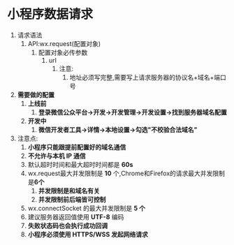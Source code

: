 # 小程序数据请求

1. 请求语法
   1. API:wx.request(配置对象)
      1. 配置对象必传参数
         1. url
            1. 注意:
               1. 地址必须写完整,需要写上请求服务器的协议名+域名+端口号
2. **需要做的配置**
   1. **上线前**
      1. **登录微信公众平台->开发->开发管理->开发设置->找到服务器域名配置**
   2. **开发中**
      1. **微信开发者工具->详情->本地设置->勾选"不校验合法域名"**
3. 注意点:
   1. **小程序只能跟提前配置好的域名通信**
   2. **不允许与本机 IP 通信**
   3. 默认超时时间和最大超时时间都是 **60s**
   4. wx.request最大并发限制是 **10** 个,Chrome和Firefox的请求最大并发限制是**6个**
      1. **并发限制是和域名有关**
      2. **并发限制前后端皆可控制**
   5. wx.connectSocket 的最大并发限制是 **5 个**
   6. 建议服务器返回值使用 **UTF-8** 编码
   7. **失败状态码也会执行成功回调**
   8. **小程序必须使用 HTTPS/WSS 发起网络请求**